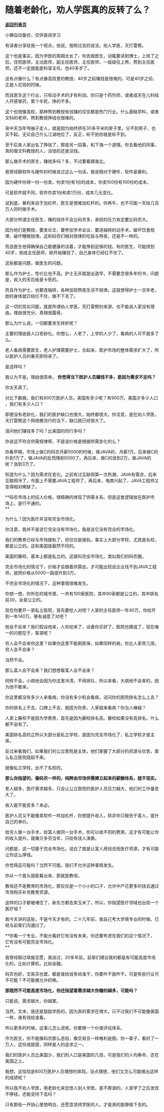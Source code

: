 # 随着老龄化，劝人学医真的反转了么？

[**返回列表页**](/gzh/记忆承载)

小懒自动备份，仅供查阅学习

有读者分享给我一个观点，他说，按照过去的说法，劝人学医，天打雷劈。  

这个也是事实，因为学医的周期太长了，你去做医生，动辄要读到博士，上岗了之后，住院医师，主治医师，副主任医师，主任医师，一级级往上熬，熬到主任医师，还不一定就能是科室主任，也40多岁了。

这有点像什么？有点像高校里的教授，40岁之前赚钱是很难的，可是40岁之前，正是人花钱的时候。  

而且医生这个行业，只有动手术的才有利润，你只是个药剂师，或者成天在儿科给人开感冒药，累个半死，挣的不多。  

这个也很像高校，那种熬到教授有钱赚的往往都是热门行业。什么基础学科，或者文科的老师，熬到教授挣钱也很难的。  

易中天当年甩袖子走人，就是因为始终挤在30多平米的房子里，分不到房子，也买不起。无论自己什么江湖地位了，反正，轮不到你就是轮不到。

至于后来人家出名了挣钱了，那是另一回事，和下海一个道理。你去看他的同事，真的做文科教授的人，没钱的还是没钱。

那么做手术的医生，赚钱多吗？多，不过要看跟谁比。  

我曾经聊软件与硬件的时候说过这么一句话，我说相对于硬件，软件是暴利。  

因为硬件你得一份一份卖，你卖1份有1份的成本，你卖100份有100份的成本。

可是软件就不同，软件你卖1份和卖1万份，成本几无变化。

说到底，暴利来自于加杠杆，医生是很难加杠杆的。你再牛，也不可能一天给几百万人同时做手术。  

大部分所谓主任医生，赚的钱并不会比码农多，承担的压力肯定要比码农大。

因为他们是教授，要发论文，要参加学术会议，要连轴转的动手术，破坏饮食规律，破坏睡眠规律。这和码农们相对规律的吃饭与熬夜，还是不一样的。

而且医生他得确保自己能健康的活着，才能挣到足够的钱。有的医生，可能拼到40岁，刚成主任医师，刚开始赚钱了，自己身体已经扛不住了。

这些都是问题，做医生的问题。  

那么作为护士，性价比也不高。护士无非就是出道早，不需要念很多年的书，问题是，收入的天花板是卡死的。

而且作为护士，也要连轴转，各种加班熬夜生活不规律。这就使得护士一旦年老，她的身体就已经扛不住，做不下去了。  

这一切的现实问题，就是所谓劝人学医，天打雷劈的来源，也不能说人家没有理由。理由很充分，真相很露骨。

那么为什么说，一切都要发生转折呢？  

主要的理由是人口老龄化。你想么，人老了，上学的人少了，看病的人可不就多了么。  

老人看病需要医生，老人护理需要护士，合起来，医护市场的整体需求扩大了，所以医护人员的春天即将来了。  

是这样吗？  

我认为不是。理由很简单， **你觉得当下医护人员赚钱不多，是因为需求不足吗？**

你太天真了。  

对比下数据，我们有800万医护人员，美国有多少呢？有900万。美国才多少人口 ，我们有多少人口？

即便没有老龄化，我们的医护缺口也很大，始终都很大。你注意，是在劝人学医，天打雷劈这个网络梗流行的当下，缺口就已经很大了。  

请问他们赚钱多了吗？比美国的同行多吗？

你说这不符合供需规律呀，不是说价格是根据供需变化的么？

你看早期，市场上做C的码农月薪5000的时候，做JAVA的，月薪1万。后来做C的升到1万了，做JAVA的反而降到5000了。再后来，做C的涨到2万，做JAVA的呢？涨到3万了。

知道为什么？因为需求在变化。之前有过互联网第一次热潮，JAVA有需求，后来互联网冷了，市面上不需要JAVA工程师了，再后来，电商兴起了，JAVA工程师又变得相对稀缺了。  

 **码农市场上的招人价格，很精确的体现了供需关系。但是这套逻辑放在医护市场上，是行不通的。  
**

为什么？因为医疗并没有完全市场化。

你注意，我并不是说它完全没有市场化，我是说它没有完全的市场化。  

我们的教育已经与市场接轨了，但仅仅是接轨。事实上大部分学校，尤其是名校，都是公立的。这和美国是截然不同的。  

美国的藤校，基本上都是私立的。这就叫完全市场化，类似我们的码农圈。  

完全市场化的情况下，价格才会跟着供需走。才可能出现说企业找不到JAVA工程师，就把价格从5000一路提升到3万。  

不完全市场化的情况下，这种事情很难发生。  

你想一想，你所在的城市里，一共有100家医院，其中90家都是公立的，其中排名前30，全是公立的。

现在你要开一家私立医院，首先要挖人对吧？人家的主任医师一年40万，你给开到一年140万，够有诚意了对吧？  

他会不会来？我们假设他来，人你挖来了，设备你买好了，医院也建成了，现在唯一的问题在于，客源呢？

穷人会不会来你这里？如果你这里不能刷医保，如果同样的病，你比人家贵几倍，穷人会不会来？  

当然不会。  

那么富人会不会来？我们想想看富人会不会来？

同样不会。小病他会因为你这里冷清，不用排队，所以来看，大病他不会来的，因为他不敢来。

你这里都没有多少人来看病，你没有多少机会看病，试问你的医院排名怎么上去？  

你的排名上不去，口碑上不去，就因为你贵，人家就来看病？你当人棒槌？

人家上藤校不是因为学费贵，首先是因为藤校排名高。藤校如果没有高排名，什么都不会有了。  

美国排名高的之所以大部分是私立学校，是因为完全市场化了，私立学校才是主体。

反过来看我们，如果我们的公立医院是主体，他们掌握了大部分的资源与优势，那么私立医院就起不来。  

就像私立学校，出不了名校的。  

 **那么你指望的，像码农一样的，纯粹由市场供需建立起来的薪酬体系，就不现实。**

老人越多，医疗需求越多，只会让公立医院的医护人员压力越大，他们的工作量变大了。  

收入能不能变多？未必。

医护人员又不能像卖软件一样加杠杆，你想提升收入，除非你只服务于富人，提升自己的单价。  

给穷人做一台手术，给富人做同一台手术，你可以收不同的费用，这才有可能让你的收入提升。就像贝多芬当年，只给有钱人演奏。

问题是，这一切基于完全市场化。说白了就是让富人用钱去抢医疗资源，才有可能让你这么挣钱。  

你觉得这可能吗？当然不可能。我们不允许这种事情发生。  

你从一个苗头就能看出来，那就是教培。  

教培还不是教育的市场化，那仅仅是一个小小的口子，允许中产花更多的钱去通过市场购买补充教育资源。  

这样的口子都被堵住了，新东方都去卖玉米了。所以，你指望医疗领域也出现一个医疗培？  

我今天讲的这些，不是今天才有的。二十几年前，我自己考大学填专业的时候，已经与前辈们沟通过了。  

 **你看一个专业，不能光看好它有没有未来，你还要考虑在我们的这个情况下，它有没有可能完全市场化。  
**

我曾经聊过填报志愿，我说过，20多年前，前辈们建议我的都是有可能高度市场化的，比如计算机，比如金融。  

码农也好，交易员也罢，都是谁给钱多给谁干，你要咋干就咋干。可是有些行业可不可能？不可能被允许的嘛。  

 **那既然不可能高度市场化，你还指望着需求越大你赚的越多，可能吗？**

只能说，需求越大，你越累。  

当然，文末，我还是鼓励学医的。因为真的需求在增大。只不过我们不可能像美国一样，谁有钱给谁看。

所以更多的时候，这事儿怎么说呢，你要换一个价值评估体系。  

作为医生，你不能像码农那么恶俗，像交易员一样唯利是图。你一辈子，看好了一万人，这份成就感，同样是人的追求之一。

我们的医护人员比美国少，我们的人口是美国的几倍，可是我们的人均寿命，还在美国之上。

我想，这恰恰是800万医护人员理想的体现。没点理想，他们又怎么可能做出这样的成绩呢？

所以我不劝人学医，用老龄化来忽悠人别人学医，是不靠谱的。人家学了之后发现不挣钱，还能坚持下去吗？

只有那些一开始心里想明白，还愿意坚持学医的人，才是真的能够做下去的。

